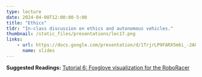 ```yaml
---
type: lecture
date: 2024-04-08T12:00:00-5:00
title: "Ethics"
tldr: "In-class discussion on ethics and autonomous vehicles."
thumbnail: /static_files/presentations/lec17.png
links: 
    - url: https://docs.google.com/presentation/d/1TrjrLP9FARX5m6i_-2A0MrhpEriSzyaRjKmOEzJ1-so
      name: slides
---
```

**Suggested Readings:**
[Tutorial 6: Foxglove visualization for the RoboRacer](https://docs.google.com)
